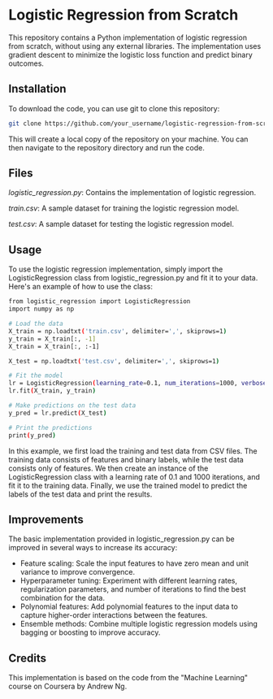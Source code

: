 # Logistic Regression from Scratch
This repository contains a Python implementation of logistic regression from scratch, without using any external libraries. The implementation uses gradient descent to minimize the logistic loss function and predict binary outcomes.

## Installation
To download the code, you can use git to clone this repository:

```sh
git clone https://github.com/your_username/logistic-regression-from-scratch.git
```
This will create a local copy of the repository on your machine. You can then navigate to the repository directory and run the code.

## Files

*logistic_regression.py*: Contains the implementation of logistic regression.

*train.csv*: A sample dataset for training the logistic regression model.

*test.csv*: A sample dataset for testing the logistic regression model.

## Usage
To use the logistic regression implementation, simply import the LogisticRegression class from logistic_regression.py and fit it to your data. Here's an example of how to use the class:

```sh
from logistic_regression import LogisticRegression
import numpy as np

# Load the data
X_train = np.loadtxt('train.csv', delimiter=',', skiprows=1)
y_train = X_train[:, -1]
X_train = X_train[:, :-1]

X_test = np.loadtxt('test.csv', delimiter=',', skiprows=1)

# Fit the model
lr = LogisticRegression(learning_rate=0.1, num_iterations=1000, verbose=True)
lr.fit(X_train, y_train)

# Make predictions on the test data
y_pred = lr.predict(X_test)

# Print the predictions
print(y_pred)
```

In this example, we first load the training and test data from CSV files. The training data consists of features and binary labels, while the test data consists only of features. We then create an instance of the LogisticRegression class with a learning rate of 0.1 and 1000 iterations, and fit it to the training data. Finally, we use the trained model to predict the labels of the test data and print the results.

## Improvements
The basic implementation provided in logistic_regression.py can be improved in several ways to increase its accuracy:

+ Feature scaling: Scale the input features to have zero mean and unit variance to improve convergence.
+ Hyperparameter tuning: Experiment with different learning rates, regularization parameters, and number of iterations to find the best combination for the data.
+ Polynomial features: Add polynomial features to the input data to capture higher-order interactions between the features.
+ Ensemble methods: Combine multiple logistic regression models using bagging or boosting to improve accuracy.

## Credits
This implementation is based on the code from the "Machine Learning" course on Coursera by Andrew Ng.
